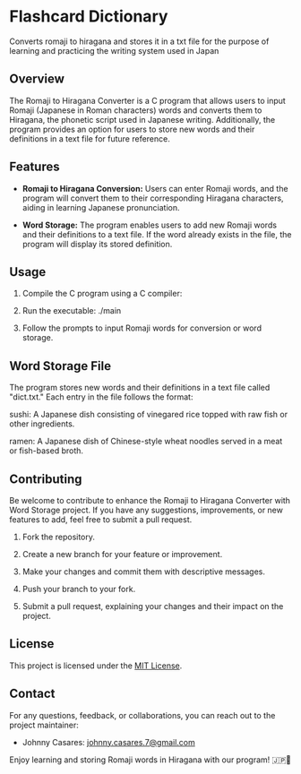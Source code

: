 # Flashcard Dictionary
Converts romaji to hiragana and stores it in a txt file for the purpose of learning and practicing the writing system used in Japan

## Overview

The Romaji to Hiragana Converter is a C program that allows users to input Romaji (Japanese in Roman characters) words and converts them to Hiragana, the phonetic script used in Japanese writing. Additionally, the program provides an option for users to store new words and their definitions in a text file for future reference.

## Features

- **Romaji to Hiragana Conversion:** Users can enter Romaji words, and the program will convert them to their corresponding Hiragana characters, aiding in learning Japanese pronunciation.

- **Word Storage:** The program enables users to add new Romaji words and their definitions to a text file. If the word already exists in the file, the program will display its stored definition.

## Usage

1. Compile the C program using a C compiler:


2. Run the executable:
./main


4. Follow the prompts to input Romaji words for conversion or word storage.

## Word Storage File

The program stores new words and their definitions in a text file called "dict.txt." Each entry in the file follows the format:

sushi: A Japanese dish consisting of vinegared rice topped with raw fish or other ingredients.

ramen: A Japanese dish of Chinese-style wheat noodles served in a meat or fish-based broth.


## Contributing

Be welcome to contribute to enhance the Romaji to Hiragana Converter with Word Storage project. If you have any suggestions, improvements, or new features to add, feel free to submit a pull request.

1. Fork the repository.

2. Create a new branch for your feature or improvement.

3. Make your changes and commit them with descriptive messages.

4. Push your branch to your fork.

5. Submit a pull request, explaining your changes and their impact on the project.

## License

This project is licensed under the [MIT License](LICENSE).

## Contact

For any questions, feedback, or collaborations, you can reach out to the project maintainer:

- Johnny Casares: [johnny.casares.7@gmail.com](mailto:johnny.casares.7@gmail.com)

Enjoy learning and storing Romaji words in Hiragana with our program! 🇯🇵📝


